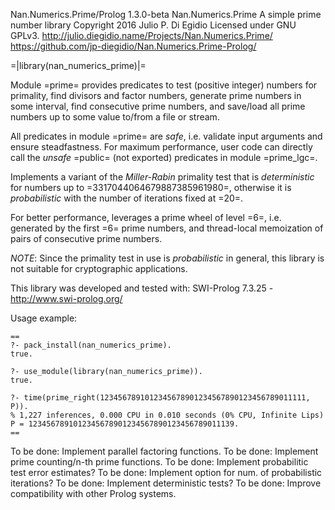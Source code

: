 Nan.Numerics.Prime/Prolog 1.3.0-beta
Nan.Numerics.Prime
A simple prime number library
Copyright 2016 Julio P. Di Egidio
Licensed under GNU GPLv3.
http://julio.diegidio.name/Projects/Nan.Numerics.Prime/
https://github.com/jp-diegidio/Nan.Numerics.Prime-Prolog/

=|library(nan_numerics_prime)|=

Module =prime= provides predicates to test (positive integer) numbers for
primality, find divisors and factor numbers, generate prime numbers in some
interval, find consecutive prime numbers, and save/load all prime numbers
up to some value to/from a file or stream.

All predicates in module =prime= are _safe_, i.e. validate input arguments
and ensure steadfastness.  For maximum performance, user code can directly
call the _unsafe_ =public= (not exported) predicates in module =prime_lgc=.

Implements a variant of the *Miller-Rabin* primality test that is
_deterministic_ for numbers up to =3317044064679887385961980=, otherwise
it is _probabilistic_ with the number of iterations fixed at =20=.

For better performance, leverages a prime wheel of level =6=, i.e.
generated by the first =6= prime numbers, and thread-local memoization of
pairs of consecutive prime numbers.

*NOTE*: Since the primality test in use is _probabilistic_ in general, this
library is not suitable for cryptographic applications.

This library was developed and tested with:
SWI-Prolog 7.3.25 - http://www.swi-prolog.org/

Usage example:

    ==
    ?- pack_install(nan_numerics_prime).
    true.
    
    ?- use_module(library(nan_numerics_prime)).
    true.

    ?- time(prime_right(1234567891012345678901234567890123456789011111, P)).
    % 1,227 inferences, 0.000 CPU in 0.010 seconds (0% CPU, Infinite Lips)
    P = 1234567891012345678901234567890123456789011139.
    ==

To be done: Implement parallel factoring functions.
To be done: Implement prime counting/n-th prime functions.
To be done: Implement probabilitic test error estimates?
To be done: Implement option for num. of probabilistic iterations?
To be done: Implement deterministic tests?
To be done: Improve compatibility with other Prolog systems.
